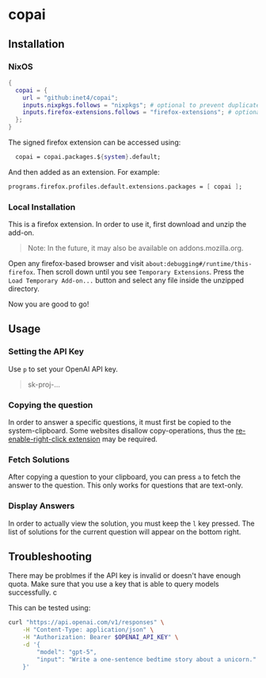 # copai

## Installation

### NixOS

```nix
{
  copai = {
    url = "github:inet4/copai";
    inputs.nixpkgs.follows = "nixpkgs"; # optional to prevent duplicates
    inputs.firefox-extensions.follows = "firefox-extensions"; # optional to prevent duplicates
  };
}
```

The signed firefox extension can be accessed using: 
```nix
  copai = copai.packages.${system}.default;
```

And then added as an extension.
For example: 
```nix
programs.firefox.profiles.default.extensions.packages = [ copai ];
```

### Local Installation

This is a firefox extension. In order to use it, first download and unzip the add-on.
> Note: In the future, it may also be available on addons.mozilla.org.

Open any firefox-based browser and visit `about:debugging#/runtime/this-firefox`. Then scroll down until you see `Temporary Extensions`. Press the `Load Temporary Add-on...` button and select any file inside the unzipped directory.

Now you are good to go!

## Usage

### Setting the API Key
Use `p` to set your OpenAI API key.
> sk-proj-...

### Copying the question
In order to answer a specific questions, it must first be copied to the system-clipboard.
Some websites disallow copy-operations, thus the [re-enable-right-click extension](https://addons.mozilla.org/en-US/firefox/addon/re-enable-right-click/) may be required.

### Fetch Solutions
After copying a question to your clipboard, you can press `a` to fetch the answer to the question. This only works for questions that are text-only.

###  Display Answers
In order to actually view the solution, you must keep the `l` key pressed. The list of solutions for the current question will appear on the bottom right.

## Troubleshooting
There may be problmes if the API key is invalid or doesn't have enough quota. Make sure that you use a key that is able to query models successfully.
c

This can be tested using:
```sh
curl "https://api.openai.com/v1/responses" \
    -H "Content-Type: application/json" \
    -H "Authorization: Bearer $OPENAI_API_KEY" \
    -d '{
        "model": "gpt-5",
        "input": "Write a one-sentence bedtime story about a unicorn."
    }'
```

